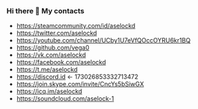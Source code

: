 ### Hi there 👋 My contacts

- https://steamcommunity.com/id/aselockd
- https://twitter.com/aselockd
- https://youtube.com/channel/UCby1U7eVfQOccOYRU6kr1BQ
- https://github.com/vega0
- https://vk.com/aselockd
- https://facebook.com/aselockd
- https://t.me/aselockd
- https://discord.id <- 173026853332713472
- https://join.skype.com/invite/CncYs5bSiwGX
- https://icq.im/aselockd
- https://soundcloud.com/aselock-1

<!--
**vega0/vega0** is a ✨ _special_ ✨ repository because its `README.md` (this file) appears on your GitHub profile.

Here are some ideas to get you started:

- 🔭 I’m currently working on ...
- 🌱 I’m currently learning ...
- 👯 I’m looking to collaborate on ...
- 🤔 I’m looking for help with ...
- 💬 Ask me about ...
- 📫 How to reach me: ...
- 😄 Pronouns: ...
- ⚡ Fun fact:
-->
